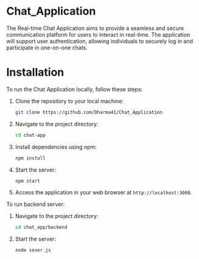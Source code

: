 # Chat_Application
The Real-time Chat Application aims to provide a seamless and secure communication platform for users to interact in real-time. The application will support user authentication, allowing individuals to securely log in and participate in one-on-one chats. 

# Installation
To run the Chat Application locally, follow these steps:
1. Clone the repository to your local machine:
   ```bash
   git clone https://github.com/Dharma41/Chat_Application
   ```
2. Navigate to the project directory:
   ```bash
   cd chat-app
   ```
4. Install dependencies using npm:
   ```bash
   npm install
   ```
5. Start the server:
   ```bash
   npm start
   ```
6. Access the application in your web browser at `http://localhost:3000`.

To run backend server:
1. Navigate to the project directory:
   ```bash
   cd chat_app/backend
   ```
2. Start the server:
   ```bash
   node sever.js
   ```



